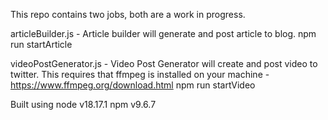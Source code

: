 This repo contains two jobs, both are a work in progress.

articleBuilder.js - Article builder will generate and post article to blog.
npm run startArticle

videoPostGenerator.js - Video Post Generator will create and post video to twitter.
This requires that ffmpeg is installed on your machine - https://www.ffmpeg.org/download.html
npm run startVideo

Built using node v18.17.1
npm v9.6.7
